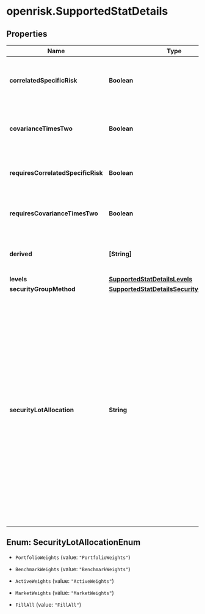 # openrisk.SupportedStatDetails

## Properties

Name | Type | Description | Notes
------------ | ------------- | ------------- | -------------
**correlatedSpecificRisk** | **Boolean** | Indicates support for correlated specific risk (CSR) calculation setting if true, and false if the setting is prohibited. | 
**covarianceTimesTwo** | **Boolean** | Indicates support for covariance times two (Cov*2) calculation setting if true, and false if the setting is prohibited. | 
**requiresCorrelatedSpecificRisk** | **Boolean** | Indicates correlated specific risk (CSR) calculation setting is mandatory for the stat, if true. | 
**requiresCovarianceTimesTwo** | **Boolean** | Indicates covariance times two (Cov*2) calculation setting is mandatory for the stat, if true. | 
**derived** | **[String]** | A list of the base stat and all possible derived stats which are currently supported by the service. | 
**levels** | [**SupportedStatDetailsLevels**](SupportedStatDetailsLevels.md) |  | 
**securityGroupMethod** | [**SupportedStatDetailsSecurityGroupMethod**](SupportedStatDetailsSecurityGroupMethod.md) |  | [optional] 
**securityLotAllocation** | **String** | Indicates the weights according to which securities with multiple lots have their risk statistic values allocated. &#39;FillAll&#39; indicates the computed statistic value of a particular security is allocated to each of its lots equally. This is common for risk statistics such as marginal statistics or beta. If security group calculations are available, these weights will be used along with &#39;weighting&#39; method specified in &#39;securityGroupMethod&#39;. For example, if this is &#39;ActiveWeights&#39; and &#39;weighting&#39; is &#39;AbsoluteValue&#39;, a net position value is allocated to multiple lots based off of absolute active weights distribution. | [optional] 



## Enum: SecurityLotAllocationEnum


* `PortfolioWeights` (value: `"PortfolioWeights"`)

* `BenchmarkWeights` (value: `"BenchmarkWeights"`)

* `ActiveWeights` (value: `"ActiveWeights"`)

* `MarketWeights` (value: `"MarketWeights"`)

* `FillAll` (value: `"FillAll"`)




